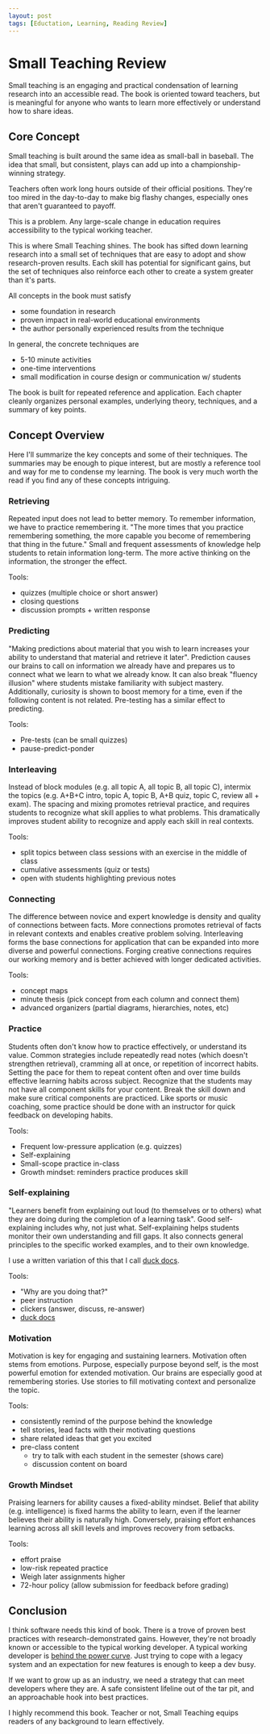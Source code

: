 ```yaml
---
layout: post
tags: [Eductation, Learning, Reading Review]
---
```


# Small Teaching Review

Small teaching is an engaging and practical condensation of learning research into an accessible read. The book is oriented toward teachers, but is meaningful for anyone who wants to learn more effectively or understand how to share ideas.

## Core Concept

Small teaching is built around the same idea as small-ball in baseball. The idea that small, but consistent, plays
can add up into a championship-winning strategy.

Teachers often work long hours outside of their official positions. They're too mired in the day-to-day to make big 
flashy changes, especially ones that aren't guaranteed to payoff.

This is a problem. Any large-scale change in education requires accessibility to the typical working teacher.

This is where Small Teaching shines. The book has sifted down learning research into a small set of techniques that are easy to adopt 
and show research-proven results. Each skill has potential for significant gains, but the set of techniques also reinforce each other to create
a system greater than it's parts.


All concepts in the book must satisfy
- some foundation in research
- proven impact in real-world educational environments
- the author personally experienced results from the technique

In general, the concrete techniques are
- 5-10 minute activities
- one-time interventions
- small modification in course design or communication w/ students

The book is built for repeated reference and application. Each chapter cleanly organizes personal examples, underlying theory, techniques, and a summary of key points.

## Concept Overview

Here I'll summarize the key concepts and some of their techniques. The summaries may be enough to pique interest, but are mostly a reference tool and way for me to condense my learning. 
The book is very much worth the read if you find any of these concepts intriguing.

### Retrieving
Repeated input does not lead to better memory. To remember information, we have to practice remembering it. "The more times that you practice remembering something, the more capable you become of remembering that thing in the future." Small and frequent assessments of knowledge help students to retain information long-term. The more active thinking on the information, the stronger the effect.

Tools: 
- quizzes (multiple choice or short answer)
- closing questions
- discussion prompts + written response 

### Predicting

"Making predictions about material that you wish to learn increases your ability to understand that material and retrieve it later". Prediction causes our brains to call on information we already have and prepares us to connect what we learn to what we already know. It can also break "fluency illusion" where students mistake familiarity with subject mastery. Additionally, curiosity is shown to boost memory for a time, even if the following content is not related. Pre-testing has a similar effect to predicting.
<!-- , showing student improvements of about 10%. -->

Tools: 
- Pre-tests (can be small quizzes)
- pause-predict-ponder

### Interleaving
Instead of block modules (e.g. all topic A, all topic B, all topic C), intermix the topics (e.g. A+B+C intro, topic A, topic B, A+B quiz, topic C, review all + exam). The spacing and mixing promotes retrieval practice, and requires students to recognize what skill applies to what problems. This dramatically improves student ability to recognize and apply each skill in real contexts.

Tools: 
- split topics between class sessions with an exercise in the middle of class 
- cumulative assessments (quiz or tests)
- open with students highlighting previous notes

### Connecting
The difference between novice and expert knowledge is density and quality of connections between facts. More connections promotes retrieval of facts in relevant contexts and enables creative problem solving. Interleaving forms the base connections for application that can be expanded into more diverse and powerful connections. Forging creative connections requires our working memory and is better achieved with longer dedicated activities.

Tools: 
- concept maps
- minute thesis (pick concept from each column and connect them)
- advanced organizers (partial diagrams, hierarchies, notes, etc)

### Practice
Students often don't know how to practice effectively, or understand its value. Common strategies include repeatedly read notes (which doesn't strengthen retrieval), cramming all at once, or repetition of incorrect habits. Setting the pace for them to repeat content often and over time builds effective learning habits across subject. Recognize that the students may not have all component skills for your content. Break the skill down and make sure critical components are practiced. Like sports or music coaching, some practice should be done with an instructor for quick feedback on developing habits.  

Tools:
- Frequent low-pressure application (e.g. quizzes)
- Self-explaining
- Small-scope practice in-class
- Growth mindset: reminders practice produces skill


### Self-explaining
"Learners benefit from explaining out loud (to themselves or to others) what they are doing during the completion of a learning task". Good self-explaining includes why, not just what. Self-explaining helps students monitor their own understanding and fill gaps. It also connects general principles to the specific worked examples, and to their own knowledge.

I use a written variation of this that I call [duck docs](../_posts/2021-05-21-Duck-Structure.md).

Tools: 
- "Why are you doing that?"
- peer instruction
- clickers (answer, discuss, re-answer)
- [duck docs](../_posts/2021-05-21-Duck-Structure.md)

### Motivation
Motivation is key for engaging and sustaining learners. Motivation often stems from emotions. Purpose, especially purpose beyond self, is the most powerful emotion for extended motivation.
Our brains are especially good at remembering stories. Use stories to fill motivating context and personalize the topic. 

Tools: 
- consistently remind of the purpose behind the knowledge
- tell stories, lead facts with their motivating questions
- share related ideas that get you excited
- pre-class content
  - try to talk with each student in the semester (shows care)
  - discussion content on board

### Growth Mindset
Praising learners for ability causes a fixed-ability mindset. Belief that ability (e.g. intelligence) is fixed harms the ability to learn, even if the learner believes their ability is naturally high. Conversely, praising effort enhances learning across all skill levels and improves recovery from setbacks.

Tools:
- effort praise
- low-risk repeated practice
- Weigh later assignments higher
- 72-hour policy (allow submission for feedback before grading)

## Conclusion

I think software needs this kind of book. There is a trove of proven best practices with research-demonstrated gains. However, they're not broadly known or accessible to the typical working developer. A typical working developer is [behind the power curve](https://blog.cleancoder.com/uncle-bob/2018/01/15/behindThePowerCurve.html). Just trying to cope with a legacy system and an expectation for new features is enough to keep a dev busy. 

If we want to grow up as an industry, we need a strategy that can meet developers where they are. A safe consistent lifeline out of the tar pit, and an approachable hook into best practices.

I highly recommend this book. Teacher or not, Small Teaching equips readers of any background to learn effectively.
